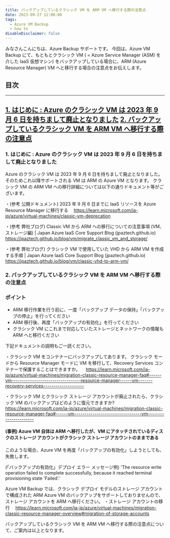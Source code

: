 ```yaml
---
title: バックアップしているクラシック VM を ARM VM へ移行する際の注意点
date: 2023-09-27 12:00:00
tags:
  - Azure VM Backup
  - how to
disableDisclaimer: false
---
```


<!-- more -->
みなさんこんにちは、Azure Backup サポートです。
今回は、Azure VM Backup にて、もともとクラシック VM ( = Azure Service Manager (ASM) を介した IaaS 仮想マシン) をバックアップしている場合に、ARM (Azure Resource Manager) VM へと移行する場合の注意点をお伝えします。

## 目次
-----------------------------------------------------------
[1. はじめに : Azure のクラシック VM は 2023 年 9 月 6 日を持ちまして廃止となりました](#1)
[2. バックアップしているクラシック VM を ARM VM へ移行する際の注意点](#2)
-----------------------------------------------------------

### <a id="1"></a>1. はじめに : Azure のクラシック VM は 2023 年 9 月 6 日を持ちまして廃止となりました
Azure のクラシック VM は 2023 年 9 月 6 日を持ちまして廃止となりました。
そのためこれ以降サポートされる VM は ARM の Azure VM となります。
クラシック VM の ARM VM への移行詳細については以下の通りドキュメント等がございます。

・(参考 公開ドキュメント) 2023 年 9 月 6 日までに IaaS リソースを Azure Resource Manager に移行する
　https://learn.microsoft.com/ja-jp/azure/virtual-machines/classic-vm-deprecation

・(参考 弊社ブログ) Classic VM から ARM への移行についての注意事項 (VM、ストレージ編) | Japan Azure IaaS Core Support Blog (jpaztech.github.io)
　https://jpaztech.github.io/blog/vm/migrate_classic_vm_and_storage/

・(参考 弊社ブログ) クラシック VM で使用していた VHD から ARM VM を作成する手順 | Japan Azure IaaS Core Support Blog (jpaztech.github.io)
　https://jpaztech.github.io/blog/vm/classic-vhd-to-arm-vm/


### <a id="2"></a>2. バックアップしているクラシック VM を ARM VM へ移行する際の注意点
### ポイント
- ARM 移行作業を行う前に、一度「バックアップ データの保持」「バックアップの停止」を行ってください
- ARM 移行後、再度「バックアップの有効化」を行ってください
- クラシック VM にこれまで対応していたストレージとネットワークの情報も ARM へと移行ください

下記ドキュメントの説明もご一読ください。

・クラシック VM をコンテナーにバックアップしてあります。 クラシック モードから Resource Manager モードに VM を移行して、Recovery Services コンテナーで保護することはできますか。
　https://learn.microsoft.com/ja-jp/azure/virtual-machines/migration-classic-resource-manager-faq#------vm----------------------------------resource-manager------vm-------recovery-services--------------------

・クラシック VM とクラシック ストレージ アカウントが廃止されたら、クラシック VM のバックアップはどのように復元できますか?
　https://learn.microsoft.com/ja-jp/azure/virtual-machines/migration-classic-resource-manager-faq#------vm---------------------------------vm----------------------


#### (事例) Azure VM 自体は ARM へ移行したが、VM にアタッチされているディスクのストレージ アカウントがクラシック ストレージ アカウントのままである
このような場合、Azure VM を再度「バックアップの有効化」しようとしても、失敗します。

(「バックアップの有効化」デプロイ エラー メッセージ例)
'The resource write operation failed to complete successfully, because it reached terminal provisioning state 'Failed'.'

Azure VM Backup では、クラシック デプロイ モデルのストレージ アカウントで構成された ARM Azure VM のバックアップをサポートしておりませんので、ストレージ アカウントを ARM へ移行ください。
・ストレージ アカウントの移行
　https://learn.microsoft.com/ja-jp/azure/virtual-machines/migration-classic-resource-manager-overview#migration-of-storage-accounts


バックアップしているクラシック VM を ARM VM へ移行する際の注意点について、ご案内は以上となります。